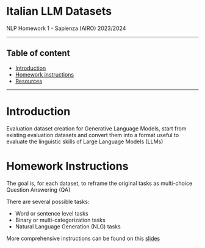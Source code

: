 # Italian LLM Datasets
NLP Homework 1 - Sapienza (AIRO) 2023/2024

---
## Table of content
- [Introduction](#introduction)
- [Homework instructions](#homework-instructions)
- [Resources](resources)
---

# Introduction
Evaluation dataset creation for Generative Language Models, start from existing evaluation datasets and convert them into a format useful to evaluate the linguistic skills of Large Language Models (LLMs)


# Homework Instructions
The goal is, for each dataset, to reframe the original tasks as multi-choice Question Answering (QA)

There are several possible tasks:
- Word or sentence level tasks
- Binary or multi-categorization tasks
- Natural Language Generation (NLG) tasks

More comprehensive instructions can be found on this [slides](https://docs.google.com/presentation/d/16CTJxUu5GpXzvmSphdOKHfnv5knEtAA32uEAf1WB3So/edit#slide=id.g2c523027c45_1_0)